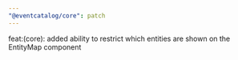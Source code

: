 ```yaml
---
"@eventcatalog/core": patch
---
```


feat:(core): added ability to restrict which entities are shown on the EntityMap component
